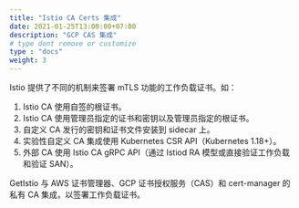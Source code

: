 ```yaml
---
title: "Istio CA Certs 集成"
date: 2021-01-25T13:00:00+07:00
description: "GCP CAS 集成"
# type dont remove or customize
type : "docs"
weight: 3
---
```


Istio 提供了不同的机制来签署 mTLS 功能的工作负载证书。如：

1. Istio CA 使用自签的根证书。
2. Istio CA 使用管理员指定的证书和密钥以及管理员指定的根证书。
3. 自定义 CA 发行的密钥和证书文件安装到 sidecar 上。 
4. 实验性自定义 CA 集成使用 Kubernetes CSR API（Kubernetes 1.18+）。
5. 外部 CA 使用 Istio CA gRPC API（通过 Istiod RA 模型或直接验证工作负载和验证 SAN）。

GetIstio 与 AWS 证书管理器、GCP 证书授权服务（CAS）和 cert-manager 的私有 CA 集成，以签署工作负载证书。